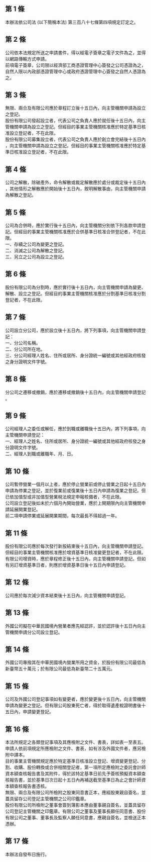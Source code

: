第 1 條
-------
本辦法依公司法 (以下簡稱本法) 第三百八十七條第四項規定訂定之。

第 2 條
-------
公司依本法規定所送之申請書件，得以經電子簽章之電子文件為之，並得  
以網路傳輸方式申請。  
前項電子簽章，公司限以經濟部工商憑證管理中心簽發之公司憑證為之，  
自然人限以內政部憑證管理中心或政府憑證管理中心簽發之自然人憑證為  
之。

第 3 條
-------
無限、兩合及有限公司應於章程訂立後十五日內，向主管機關申請為設立  
之登記。  
股份有限公司發起設立者，代表公司之負責人應於就任後十五日內，向主  
管機關申請為設立之登記。但經目的事業主管機關核准應於特定基準日核  
准設立登記者，不在此限。  
股份有限公司募集設立者，代表公司之負責人應於創立會完結後十五日內  
，向主管機關申請為設立之登記。但經目的事業主管機關核准應於特定基  
準日核准設立登記者，不在此限。

第 4 條
-------
公司之解散，除破產外，命令解散或裁定解散應於處分或裁定後十五日內  
，其他情形之解散應於開始後十五日內，敘明解散事由，向主管機關申請  
為解散之登記。

第 5 條
-------
公司為合併時，應於實行後十五日內，向主管機關分別依下列各款申請登  
記。但經目的事業主管機關核准應於合併基準日核准合併登記者，不在此  
限。  
一、存續之公司為變更之登記。  
二、消滅之公司為解散之登記。  
三、另立之公司為設立之登記。

第 6 條
-------
股份有限公司為分割時，應於實行後十五日內，向主管機關申請為變更、  
解散、設立之登記。但經目的事業主管機關核准應於分割基準日核准分割  
登記者，不在此限。

第 7 條
-------
公司設立分公司，應於設立後十五日內，將下列事項，向主管機關申請登  
記：  
一、分公司名稱。  
二、分公司所在地。  
三、分公司經理人姓名、住所或居所、身分證統一編號或其他經政府核發  
    之身分證明文件字號。

第 8 條
-------
分公司之遷移或撤銷，應於遷移或撤銷後十五日內，向主管機關申請登記  
。

第 9 條
-------
公司經理人之委任或解任，應於到職或離職後十五日內，將下列事項，向  
主管機關申請登記：  
一、經理人之姓名、住所或居所、身分證統一編號或其他經政府核發之身  
    分證明文件字號。  
二、經理人到職或離職年、月、日。

第 10 條
--------
公司暫停營業一個月以上者，應於停止營業前或停止營業之日起十五日內  
申請為停業之登記，並於復業前或復業後十五日內申請為復業之登記。但  
已依加值型或非加值型營業稅法規定申報核備者，不在此限。  
公司設立登記後如未於六個月內開始營業，應於上開期限內向主管機關申  
請延展開業登記。  
前二項申請停業或延展開業期間，每次最長不得超過一年。

第 11 條
--------
股份有限公司應於每次發行新股結束後十五日內，向主管機關申請登記。  
但經目的事業主管機關核准應於增資基準日核准變更登記者，不在此限。  
有限公司增資時，應於章程修正後十五日內，向主管機關申請登記。但如  
有另訂增資基準日者，則應於增資基準日後十五日內申請登記。

第 12 條
--------
公司應於每次減少資本結束後十五日內，向主管機關申請登記。

第 13 條
--------
外國公司擬在中華民國境內營業者應先經認許，並於認許後十五日內向主  
管機關申請分公司設立登記。

第 14 條
--------
外國公司專撥其在中華民國境內營業所用之資金，於股份有限公司最低為  
新臺幣五十萬元；於有限公司最低為新臺幣二十五萬元。

第 15 條
--------
公司及外國公司登記事項如有變更者，應於變更後十五日內，向主管機關  
申請為變更之登記。但有限公司股東死亡者，得於取得遺產稅證明書後十  
五日內，申請變更登記。

第 16 條
--------
本法所規定之各類登記事項及其應檢附之文件、書表，詳如表一至表五。  
申請人依前項規定所應檢附之文件、書表，如有涉及外國文件者，應另檢  
附中譯本。  
目的事業主管機關規定應於特定基準日核准設立登記、增資變更登記、分  
割、收購、股份轉換或合併相關登記者，第一項所定應檢附之委託會計師  
資本額查核報告書及其附件，得於該特定基準日前先予簽核預擬資本額查  
核報告書，並於基準日次日起十五日內再補送截至基準日為止之會計師資  
本額查核報告書憑核。  
無限、兩合及有限公司所檢附之股東同意書正本，應經股東親自簽名，並  
蓋具留存公司登記主管機關之公司印鑑章。  
股份有限公司所檢附之董事會簽到簿影本應由董事親自簽名，並蓋具留存  
公司登記主管機關之印鑑章。有限公司之董事及董事長願任同意書、股份  
有限公司之董事、董事長及監察人願任同意書，應親自簽名，並檢送正本  
憑辦。

第 17 條
--------
本辦法自發布日施行。

